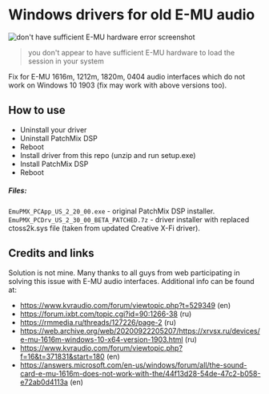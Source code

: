 # Windows drivers for old E-MU audio

![don't have sufficient E-MU hardware error screenshot](../assets/sufficient-e-mu-hardware-error-screenshot.jpg?raw=true)
> you don't appear to have sufficient E-MU hardware to load the session in your system

Fix for E-MU 1616m, 1212m, 1820m, 0404 audio interfaces which do not work on Windows 10 1903 (fix may work with above versions too).

## How to use
- Uninstall your driver
- Uninstall PatchMix DSP
- Reboot
- Install driver from this repo (unzip and run setup.exe)
- Install PatchMix DSP
- Reboot

##### Files:
`EmuPMX_PCApp_US_2_20_00.exe` - original PatchMix DSP installer.\
`EmuPMX_PCDrv_US_2_30_00_BETA_PATCHED.7z` - driver installer with replaced ctoss2k.sys file (taken from updated Creative X-Fi driver).

## Credits and links
Solution is not mine. Many thanks to all guys from web participating in solving this issue with E-MU audio interfaces.
Additional info can be found at:
- https://www.kvraudio.com/forum/viewtopic.php?t=529349 (en)
- https://forum.ixbt.com/topic.cgi?id=90:1266-38 (ru)
- https://rmmedia.ru/threads/127226/page-2 (ru)
- https://web.archive.org/web/20200922205207/https://xrvsx.ru/devices/e-mu-1616m-windows-10-x64-version-1903.html (ru)
- https://www.kvraudio.com/forum/viewtopic.php?f=16&t=371831&start=180 (en)
- https://answers.microsoft.com/en-us/windows/forum/all/the-sound-card-e-mu-1616m-does-not-work-with-the/44f13d28-54de-47c2-b058-e72ab0d4113a (en)
